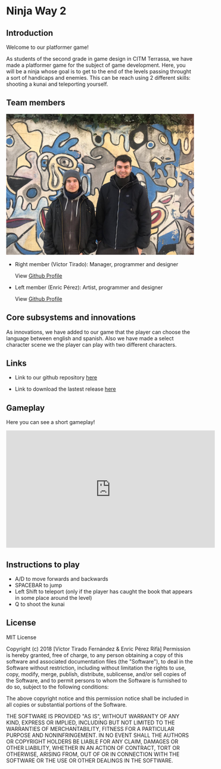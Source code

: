 ﻿# Ninja Way 2

## Introduction

Welcome to our platformer game!

As students of the second grade in game design in CITM Terrassa, we have made a platformer game for the subject of game development.
Here, you will be a ninja whose goal is to get to the end of the levels passing throught a sort of handicaps and enemies. This can be reach using 2 different skills: shooting a kunai and teleporting yourself.

## Team members

![alttext](photo-team.png)

* Right member (Víctor Tirado): Manager, programmer and designer

  View [Github Profile](https://github.com/VictorTirado)


* Left member (Enric Pérez): Artist, programmer and designer

  View [Github Profile](https://github.com/PerezEnric)

## Core subsystems and innovations

As innovations, we have added to our game that the player can choose the language between english and spanish. Also we have made a select character scene we the player can play with two different characters.

## Links

* Link to our github repository [here](https://github.com/VictorTirado/Development-Assigment)

* Link to download the lastest release [here](https://github.com/VictorTirado/Development-Assigment/releases)

## Gameplay
Here you can see a short gameplay!
<iframe width="560" height="315" src="https://www.youtube.com/embed/nCi3O0hDIr8" frameborder="0" allow="accelerometer; autoplay; encrypted-media; gyroscope; picture-in-picture" allowfullscreen></iframe>

## Instructions to play

- A/D to move forwards and backwards
- SPACEBAR to jump
- Left Shift to teleport (only if the player has caught the book that appears in some place around the level)
- Q to shoot the kunai

## License

MIT License

Copyright (c) 2018 [Víctor Tirado Fernández & Enric Pérez Rifà]
Permission is hereby granted, free of charge, to any person obtaining a copy
of this software and associated documentation files (the "Software"), to deal
in the Software without restriction, including without limitation the rights
to use, copy, modify, merge, publish, distribute, sublicense, and/or sell
copies of the Software, and to permit persons to whom the Software is
furnished to do so, subject to the following conditions:

The above copyright notice and this permission notice shall be included in all
copies or substantial portions of the Software.

THE SOFTWARE IS PROVIDED "AS IS", WITHOUT WARRANTY OF ANY KIND, EXPRESS OR
IMPLIED, INCLUDING BUT NOT LIMITED TO THE WARRANTIES OF MERCHANTABILITY,
FITNESS FOR A PARTICULAR PURPOSE AND NONINFRINGEMENT. IN NO EVENT SHALL THE
AUTHORS OR COPYRIGHT HOLDERS BE LIABLE FOR ANY CLAIM, DAMAGES OR OTHER
LIABILITY, WHETHER IN AN ACTION OF CONTRACT, TORT OR OTHERWISE, ARISING FROM,
OUT OF OR IN CONNECTION WITH THE SOFTWARE OR THE USE OR OTHER DEALINGS IN THE
SOFTWARE.

